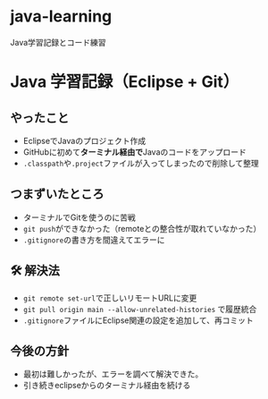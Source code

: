# java-learning
Java学習記録とコード練習

# Java 学習記録（Eclipse + Git）

## やったこと
- EclipseでJavaのプロジェクト作成
- GitHubに初めて**ターミナル経由で**Javaのコードをアップロード
- `.classpath`や`.project`ファイルが入ってしまったので削除して整理

## つまずいたところ
- ターミナルでGitを使うのに苦戦
- `git push`ができなかった（remoteとの整合性が取れていなかった）
- `.gitignore`の書き方を間違えてエラーに

## 🛠 解決法
- `git remote set-url`で正しいリモートURLに変更
- `git pull origin main --allow-unrelated-histories` で履歴統合
- `.gitignore`ファイルにEclipse関連の設定を追加して、再コミット

## 今後の方針
- 最初は難しかったが、エラーを調べて解決できた。
- 引き続きeclipseからのターミナル経由を続ける
